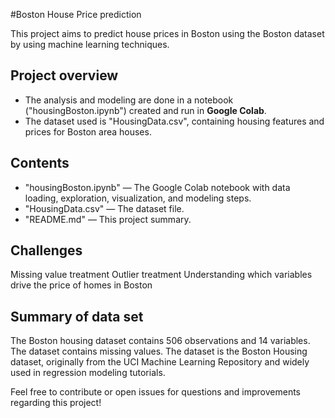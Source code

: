 #Boston House Price prediction

This project aims to predict house prices in Boston using the Boston dataset by using machine learning techniques.

## Project overview
- The analysis and modeling are done in a notebook ("housingBoston.ipynb") created and run in **Google Colab**.
- The dataset used is "HousingData.csv", containing housing features and prices for Boston area houses.

## Contents

- "housingBoston.ipynb" — The Google Colab notebook with data loading, exploration, visualization, and modeling steps.
- "HousingData.csv" — The dataset file.
- "README.md" — This project summary.

## Challenges

Missing value treatment
Outlier treatment
Understanding which variables drive the price of homes in Boston

## Summary of data set
The Boston housing dataset contains 506 observations and 14 variables. The dataset contains missing values.
The dataset is the Boston Housing dataset, originally from the UCI Machine Learning Repository and widely used in regression modeling tutorials.

Feel free to contribute or open issues for questions and improvements regarding this project!
